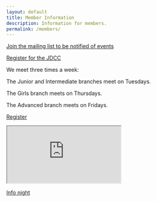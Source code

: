 ```yaml
---
layout: default
title: Member Information
description: Information for members.
permalink: /members/
---
```


[Join the mailing list to be notified of events](https://groups.google.com/d/forum/mcpt-2017-2018)

[Register for the JDCC](/jdcc/)

We meet three times a week:

The Junior and Intermediate branches meet on Tuesdays.

The Girls branch meets on Thursdays.

The Advanced branch meets on Fridays.

[Register](/register/)

<iframe title="Calendar" src="https://calendar.google.com/calendar/embed?src=qm1lonultf52u3schnqng47h88%40group.calendar.google.com&ctz=America/Toronto" scrolling="no"></iframe>

[Info night](/info-night/)
